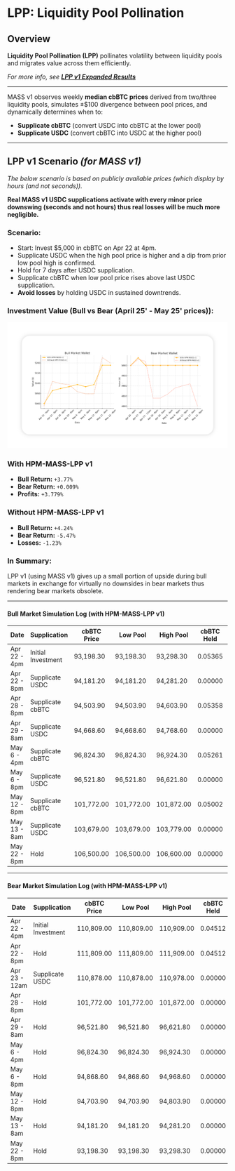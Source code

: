 # LPP: Liquidity Pool Pollination

## Overview

**Liquidity Pool Pollination (LPP)** pollinates volatility between liquidity pools and migrates value across them efficiently. 

*For more info, see **[LPP v1 Expanded Results](https://github.com/Art-Sells/HPM/blob/main/MASS/LPP/v1Results.md
)***

---

MASS v1 observes weekly **median cbBTC prices** derived from two/three liquidity pools, simulates ±$100 divergence between pool prices, and dynamically determines when to:

- **Supplicate cbBTC** (convert USDC into cbBTC at the lower pool)
- **Supplicate USDC** (convert cbBTC into USDC at the higher pool)

---

## LPP v1 Scenario *(for MASS v1)*

*The below scenario is based on publicly available prices (which display by hours (and not seconds)).*

**Real MASS v1 USDC supplications activate with every minor price downswing (seconds and not hours) thus real losses will be much more negligible.**

### Scenario:

- Start: Invest $5,000 in cbBTC on Apr 22 at 4pm.
- Supplicate USDC when the high pool price is higher and a dip from prior low pool high is confirmed.
- Hold for 7 days after USDC supplication.
- Supplicate cbBTC when low pool price rises above last USDC supplication.
- **Avoid losses** by holding USDC in sustained downtrends.

### Investment Value (Bull vs Bear (April 25' - May 25' prices)):

<img src="https://github.com/Art-Sells/HPM/blob/main/MASS/LPP/BullVsBearMarketWalletComparison.png" width="800px"> 

### With HPM-MASS-LPP v1
- **Bull Return:** `+3.77%`
- **Bear Return:** `+0.009%`
- **Profits:** `+3.779%`

### Without HPM-MASS-LPP v1
- **Bull Return:** `+4.24%`
- **Bear Return:** `-5.47%`
- **Losses:** `-1.23%`

### In Summary:

LPP v1 (using MASS v1) gives up a small portion of upside during bull markets in exchange for virtually no downsides in bear markets thus rendering bear markets obsolete.

---

#### Bull Market Simulation Log (with HPM-MASS-LPP v1)

| Date         | Supplication        | cbBTC Price | Low Pool   | High Pool  | cbBTC Held | USDC Held | Wallet Value |
|--------------|---------------------|-------------|------------|------------|------------|-----------|--------------|
| Apr 22 - 4pm | Initial Investment  | 93,198.30   | 93,198.30  | 93,298.30  | 0.05365    | 0.00      | $5,000.00    |
| Apr 22 - 8pm | Supplicate USDC     | 94,181.20   | 94,181.20  | 94,281.20  | 0.00000    | 5,063.46  | $5,063.46    |
| Apr 28 - 8pm | Supplicate cbBTC    | 94,503.90   | 94,503.90  | 94,603.90  | 0.05358    | 0.00      | $5,074.18    |
| Apr 29 - 8am | Supplicate USDC     | 94,668.60   | 94,668.60  | 94,768.60  | 0.00000    | 5,083.00  | $5,083.00    |
| May 6 - 4pm  | Supplicate cbBTC    | 96,824.30   | 96,824.30  | 96,924.30  | 0.05261    | 0.00      | $5,093.52    |
| May 6 - 8pm  | Supplicate USDC     | 96,521.80   | 96,521.80  | 96,621.80  | 0.00000    | 5,083.00  | $5,083.00    |
| May 12 - 8pm | Supplicate cbBTC    | 101,772.00  | 101,772.00 | 101,872.00 | 0.05002    | 0.00      | $5,083.00    |
| May 13 - 8am | Supplicate USDC     | 103,679.00  | 103,679.00 | 103,779.00 | 0.00000    | 5,185.46  | $5,185.46    |
| May 22 - 8pm | Hold                | 106,500.00  | 106,500.00 | 106,600.00 | 0.00000    | 5,185.46  | $5,185.46    |

---

#### Bear Market Simulation Log (with HPM-MASS-LPP v1)

| Date           | Supplication        | cbBTC Price | Low Pool   | High Pool  | cbBTC Held | USDC Held | Wallet Value |
|----------------|---------------------|-------------|------------|------------|------------|-----------|--------------|
| Apr 22 - 4pm   | Initial Investment  | 110,809.00  | 110,809.00 | 110,909.00 | 0.04512    | 0.00      | $5,000.00    |
| Apr 22 - 8pm   | Hold                | 111,809.00  | 111,809.00 | 111,909.00 | 0.04512    | 0.00      | $5,037.93    |
| Apr 23 - 12am  | Supplicate USDC     | 110,878.00  | 110,878.00 | 110,978.00 | 0.00000    | 5,000.47  | $5,000.47    |
| Apr 28 - 8pm   | Hold                | 101,772.00  | 101,772.00 | 101,872.00 | 0.00000    | 5,000.47  | $5,000.47    |
| Apr 29 - 8am   | Hold                | 96,521.80   | 96,521.80  | 96,621.80  | 0.00000    | 5,000.47  | $5,000.47    |
| May 6 - 4pm    | Hold                | 96,824.30   | 96,824.30  | 96,924.30  | 0.00000    | 5,000.47  | $5,000.47    |
| May 6 - 8pm    | Hold                | 94,868.60   | 94,868.60  | 94,968.60  | 0.00000    | 5,000.47  | $5,000.47    |
| May 12 - 8pm   | Hold                | 94,703.90   | 94,703.90  | 94,803.90  | 0.00000    | 5,000.47  | $5,000.47    |
| May 13 - 8am   | Hold                | 94,181.20   | 94,181.20  | 94,281.20  | 0.00000    | 5,000.47  | $5,000.47    |
| May 22 - 8pm   | Hold                | 93,198.30   | 93,198.30  | 93,298.30  | 0.00000    | 5,000.47  | $5,000.47    |
